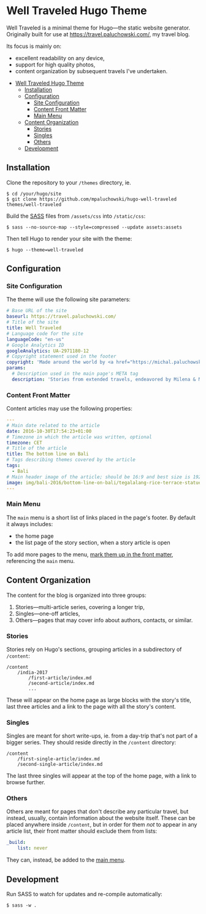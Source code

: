 # Well Traveled Hugo Theme

Well Traveled is a minimal theme for Hugo—the static website generator. Originally built for use at https://travel.paluchowski.com/, my travel blog.

Its focus is mainly on:

* excellent readability on any device,
* support for high quality photos,
* content organization by subsequent travels I've undertaken.

- [Well Traveled Hugo Theme](#well-traveled-hugo-theme)
  - [Installation](#installation)
  - [Configuration](#configuration)
    - [Site Configuration](#site-configuration)
    - [Content Front Matter](#content-front-matter)
    - [Main Menu](#main-menu)
  - [Content Organization](#content-organization)
    - [Stories](#stories)
    - [Singles](#singles)
    - [Others](#others)
  - [Development](#development)

## Installation

Clone the repository to your `/themes` directory, ie.

```shell
$ cd /your/hugo/site
$ git clone https://github.com/mpaluchowski/hugo-well-traveled themes/well-traveled
```

Build the [SASS](https://sass-lang.com/) files from `/assets/css` into `/static/css`:

```shell
$ sass --no-source-map --style=compressed --update assets:assets
```

Then tell Hugo to render your site with the theme:

```shell
$ hugo --theme=well-traveled
```

## Configuration

### Site Configuration

The theme will use the following site parameters:

```yaml
# Base URL of the site
baseurl: https://travel.paluchowski.com/
# Title of the site
title: Well Traveled
# Language code for the site
languageCode: "en-us"
# Google Analytics ID
googleAnalytics: UA-2971180-12
# Copyright statement used in the footer
copyright: 'Made around the world by <a href="https://michal.paluchowski.com/">Michał Paluchowski</a>. All content is under a <a href="https://creativecommons.org/licenses/by/4.0/" rel="license">Creative Commons Attribution 4.0 International License</a>.'
params:
  # Description used in the main page's META tag
  description: 'Stories from extended travels, endeavored by Milena & Michał Paluchowski. Highly opinionated. Mildly biased. A mixture of intersecting thoughts from our hearts and minds.'
```

### Content Front Matter

Content articles may use the following properties:

```yaml
---
# Main date related to the article
date: 2016-10-30T17:54:23+01:00
# Timezone in which the article was written, optional
timezone: CET
# Title of the article
title: The bottom line on Bali
# Tags describing themes covered by the article
tags:
  - Bali
# Main header image of the article; should be 16:9 and best size is 1920x1080px
image: img/bali-2016/bottom-line-on-bali/tegalalang-rice-terrace-statue-header.webp
---
```

### Main Menu

The `main` menu is a short list of links placed in the page's footer. By default it always includes:

* the home page
* the list page of the story section, when a story article is open

To add more pages to the menu, [mark them up in the front matter](https://gohugo.io/content-management/menus/#define-in-front-matter), referencing the `main` menu.

## Content Organization

The content for the blog is organized into three groups:

1. Stories—multi-article series, covering a longer trip,
2. Singles—one-off articles,
3. Others—pages that may cover info about authors, contacts, or similar.

### Stories

Stories rely on Hugo's sections, grouping articles in a subdirectory of `/content`:

```
/content
    /india-2017
        /first-article/index.md
        /second-article/index.md
        ...
```

These will appear on the home page as large blocks with the story's title, last three articles and a link to the page with all the story's content.

### Singles

Singles are meant for short write-ups, ie. from a day-trip that's not part of a bigger series. They should reside directly in the `/content` directory:

```
/content
    /first-single-article/index.md
    /second-single-article/index.md
```

The last three singles will appear at the top of the home page, with a link to browse further.

### Others

Others are meant for pages that don't describe any particular travel, but instead, usually, contain information about the website itself. These can be placed anywhere inside `/content`, but in order for them *not* to appear in any article list, their front matter should exclude them from lists:

```yaml
_build:
    list: never
```

They can, instead, be added to the [main menu](#main-menu).

## Development

Run SASS to watch for updates and re-compile automatically:

```shell
$ sass -w .
```
